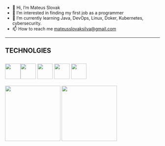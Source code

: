 - 👋 Hi, I’m Mateus Slovak
- 👀 I’m interested in  finding my first job as a programmer
- 🌱 I’m currently learning  Java, DevOps, Linux, Doker, Kubernetes, cybersecurity.
- 📫 How to reach me  mateusslovaksilva@gmail.com
-------
## TECHNOLGIES
<img src="https://cdn.jsdelivr.net/gh/devicons/devicon@latest/icons/java/java-original-wordmark.svg" width="50px"/><img src="https://cdn.jsdelivr.net/gh/devicons/devicon@latest/icons/linux/linux-original.svg" width="50px"/>
<img src="https://cdn.jsdelivr.net/gh/devicons/devicon@latest/icons/docker/docker-original-wordmark.svg" width="50px"/>
<img src="https://cdn.jsdelivr.net/gh/devicons/devicon@latest/icons/kubernetes/kubernetes-original.svg" width="50px"/>
<img src="https://cdn.jsdelivr.net/gh/devicons/devicon@latest/icons/git/git-original.svg" width="50px"/>
----
<img loading="lazy" height="180em" src="https://github-readme-stats.vercel.app/api/top-langs/?username=MateusSlovakSilva&layout=compact&langs_count=7&theme=dracula"/>
<img loading="lazy" height="180em" src="https://github-readme-stats.vercel.app/api?username=MateusSlovakSilva&show_icons=true&theme=dracula"/>
<!---
MateusSlovakSilva/MateusSlovakSilva is a ✨ special ✨ repository because its `README.md` (this file) appears on your GitHub p
You can click the Preview link to take a look at your changes.
--->
